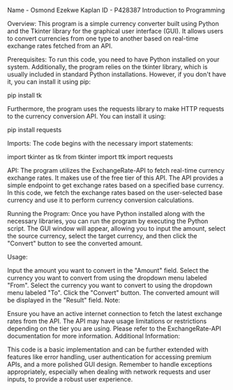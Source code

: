 Name - Osmond Ezekwe
Kaplan ID - P428387
Introduction to Programming




Overview:
This program is a simple currency converter built using Python and the Tkinter library for the graphical user interface (GUI). It allows users to convert currencies from one type to another based on real-time exchange rates fetched from an API.

Prerequisites:
To run this code, you need to have Python installed on your system. Additionally, the program relies on the tkinter library, which is usually included in standard Python installations. However, if you don't have it, you can install it using pip:


pip install tk


Furthermore, the program uses the requests library to make HTTP requests to the currency conversion API. You can install it using:


pip install requests


Imports:
The code begins with the necessary import statements:


import tkinter as tk
from tkinter import ttk
import requests


API:
The program utilizes the ExchangeRate-API to fetch real-time currency exchange rates. It makes use of the free tier of this API. The API provides a simple endpoint to get exchange rates based on a specified base currency. In this code, we fetch the exchange rates based on the user-selected base currency and use it to perform currency conversion calculations.

Running the Program:
Once you have Python installed along with the necessary libraries, you can run the program by executing the Python script. The GUI window will appear, allowing you to input the amount, select the source currency, select the target currency, and then click the "Convert" button to see the converted amount.

Usage:

Input the amount you want to convert in the "Amount" field.
Select the currency you want to convert from using the dropdown menu labeled "From".
Select the currency you want to convert to using the dropdown menu labeled "To".
Click the "Convert" button.
The converted amount will be displayed in the "Result" field.
Note:

Ensure you have an active internet connection to fetch the latest exchange rates from the API.
The API may have usage limitations or restrictions depending on the tier you are using. Please refer to the ExchangeRate-API documentation for more information.
Additional Information:

This code is a basic implementation and can be further extended with features like error handling, user authentication for accessing premium APIs, and a more polished GUI design.
Remember to handle exceptions appropriately, especially when dealing with network requests and user inputs, to provide a robust user experience.
